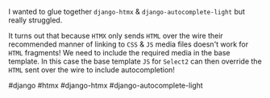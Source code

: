I wanted to glue together `django-htmx` & `django-autocomplete-light` but really struggled.

It turns out that because `HTMX` only sends `HTML` over the wire their recommended manner of linking to `CSS` & `JS` media files doesn't work for `HTML` fragments!
We need to include the required media in the base template.  In this case the base template `JS` for `Select2` can then override the `HTML` sent over 
the wire to include autocompletion!

#django
#htmx
#django-htmx
#django-autocomplete-light
